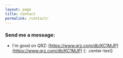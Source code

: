 ```yaml
---
layout: page
title: Contact
permalink: /contact/
---
```


### Send me a message:

- I'm good on QRZ: [https://www.qrz.com/db/KC1MJP](https://www.qrz.com/db/KC1MJP)
{: .center-text}

